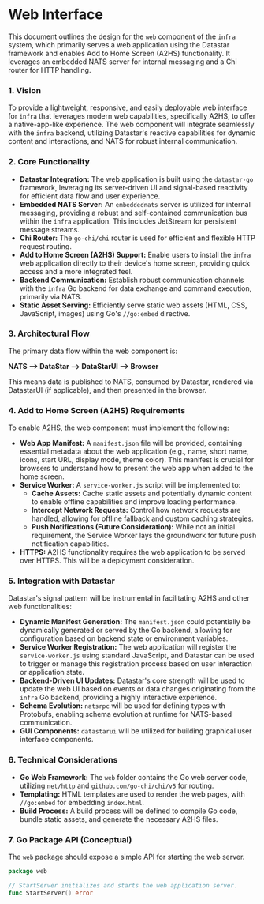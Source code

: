 # Web Interface

This document outlines the design for the `web` component of the `infra` system, which primarily serves a web application using the Datastar framework and enables Add to Home Screen (A2HS) functionality. It leverages an embedded NATS server for internal messaging and a Chi router for HTTP handling.

### 1. Vision

To provide a lightweight, responsive, and easily deployable web interface for `infra` that leverages modern web capabilities, specifically A2HS, to offer a native-app-like experience. The web component will integrate seamlessly with the `infra` backend, utilizing Datastar's reactive capabilities for dynamic content and interactions, and NATS for robust internal communication.

### 2. Core Functionality

*   **Datastar Integration:** The web application is built using the `datastar-go` framework, leveraging its server-driven UI and signal-based reactivity for efficient data flow and user experience.
*   **Embedded NATS Server:** An `embeddednats` server is utilized for internal messaging, providing a robust and self-contained communication bus within the `infra` application. This includes JetStream for persistent message streams.
*   **Chi Router:** The `go-chi/chi` router is used for efficient and flexible HTTP request routing.
*   **Add to Home Screen (A2HS) Support:** Enable users to install the `infra` web application directly to their device's home screen, providing quick access and a more integrated feel.
*   **Backend Communication:** Establish robust communication channels with the `infra` Go backend for data exchange and command execution, primarily via NATS.
*   **Static Asset Serving:** Efficiently serve static web assets (HTML, CSS, JavaScript, images) using Go's `//go:embed` directive.

### 3. Architectural Flow

The primary data flow within the web component is:

**NATS --> DataStar --> DataStarUI --> Browser**

This means data is published to NATS, consumed by Datastar, rendered via DatastarUI (if applicable), and then presented in the browser.

### 4. Add to Home Screen (A2HS) Requirements

To enable A2HS, the web component must implement the following:

*   **Web App Manifest:** A `manifest.json` file will be provided, containing essential metadata about the web application (e.g., name, short name, icons, start URL, display mode, theme color). This manifest is crucial for browsers to understand how to present the web app when added to the home screen.
*   **Service Worker:** A `service-worker.js` script will be implemented to:
    *   **Cache Assets:** Cache static assets and potentially dynamic content to enable offline capabilities and improve loading performance.
    *   **Intercept Network Requests:** Control how network requests are handled, allowing for offline fallback and custom caching strategies.
    *   **Push Notifications (Future Consideration):** While not an initial requirement, the Service Worker lays the groundwork for future push notification capabilities.
*   **HTTPS:** A2HS functionality requires the web application to be served over HTTPS. This will be a deployment consideration.

### 5. Integration with Datastar

Datastar's signal pattern will be instrumental in facilitating A2HS and other web functionalities:

*   **Dynamic Manifest Generation:** The `manifest.json` could potentially be dynamically generated or served by the Go backend, allowing for configuration based on backend state or environment variables.
*   **Service Worker Registration:** The web application will register the `service-worker.js` using standard JavaScript, and Datastar can be used to trigger or manage this registration process based on user interaction or application state.
*   **Backend-Driven UI Updates:** Datastar's core strength will be used to update the web UI based on events or data changes originating from the `infra` Go backend, providing a highly interactive experience.
*   **Schema Evolution:** `natsrpc` will be used for defining types with Protobufs, enabling schema evolution at runtime for NATS-based communication.
*   **GUI Components:** `datastarui` will be utilized for building graphical user interface components.

### 6. Technical Considerations

*   **Go Web Framework:** The `web` folder contains the Go web server code, utilizing `net/http` and `github.com/go-chi/chi/v5` for routing.
*   **Templating:** HTML templates are used to render the web pages, with `//go:embed` for embedding `index.html`.
*   **Build Process:** A build process will be defined to compile Go code, bundle static assets, and generate the necessary A2HS files.

### 7. Go Package API (Conceptual)

The `web` package should expose a simple API for starting the web server.

```go
package web

// StartServer initializes and starts the web application server.
func StartServer() error
```
